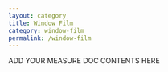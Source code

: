 ```yaml
---
layout: category
title: Window Film
category: window-film
permalink: /window-film
---
```


ADD YOUR MEASURE DOC CONTENTS HERE
